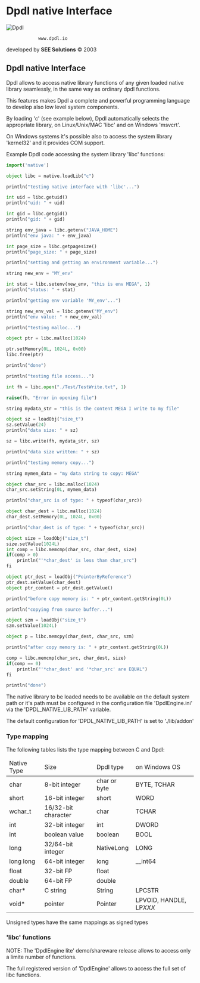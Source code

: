 # Dpdl native Interface

![Dpdl](https://www.dpdl.io/images/dpdl-io.png)

				www.dpdl.io
				

developed by
**SEE Solutions**
&copy; 2003
		

## Dpdl native Interface


Dpdl allows to access native library functions of any given loaded native library seamlessly, in the same way as ordinary dpdl functions.

This features makes Dpdl a complete and powerful programming language to develop also low level system components.

By loading 'c' (see example below), Dpdl automatically selects the appropriate library, on Linux/Unix/MAC 'libc' and on Windows 'msvcrt'.

On Windows systems it's possible also to access the system library 'kernel32' and it provides COM support.

Example Dpdl code accessing the system library 'libc' functions:
```python
import('native')

object libc = native.loadLib("c")

println("testing native interface with 'libc'...")

int uid = libc.getuid()
println("uid: " + uid)

int gid = libc.getgid()
println("gid: " + gid)

string env_java = libc.getenv("JAVA_HOME")
println("env java: " + env_java)

int page_size = libc.getpagesize()
println("page_size: " + page_size)

println("setting and getting an environment variable...")

string new_env = "MY_env"

int stat = libc.setenv(new_env, "this is env MEGA", 1)
println("status: " + stat)

println("getting env variable 'MY_env'...")

string new_env_val = libc.getenv("MY_env")
println("env value: " + new_env_val)

println("testing malloc...")

object ptr = libc.malloc(1024)

ptr.setMemory(0L, 1024L, 0x00)
libc.free(ptr)

println("done")

println("testing file access...")

int fh = libc.open("./Test/TestWrite.txt", 1)

raise(fh, "Error in opening file")

string mydata_str = "this is the content MEGA I write to my file"

object sz = loadObj("size_t")
sz.setValue(24)
println("data size: " + sz)

sz = libc.write(fh, mydata_str, sz)

println("data size written: " + sz)

println("testing memory copy...")

string mymem_data = "my data string to copy: MEGA"

object char_src = libc.malloc(1024)
char_src.setString(0L, mymem_data)

println("char_src is of type: " + typeof(char_src))

object char_dest = libc.malloc(1024)
char_dest.setMemory(0L, 1024L, 0x00)

println("char_dest is of type: " + typeof(char_src))

object size = loadObj("size_t")
size.setValue(1024L)
int comp = libc.memcmp(char_src, char_dest, size)
if(comp > 0)
	println("'*char_dest' is less than char_src")
fi

object ptr_dest = loadObj("PointerByReference")
ptr_dest.setValue(char_dest)
object ptr_content = ptr_dest.getValue()

println("before copy memory is: " + ptr_content.getString(0L))

println("copying from source buffer...")

object szm = loadObj("size_t")
szm.setValue(1024L)

object p = libc.memcpy(char_dest, char_src, szm)

println("after copy memory is: " + ptr_content.getString(0L))

comp = libc.memcmp(char_src, char_dest, size)
if(comp == 0)
	println("'*char_dest' and '*char_src' are EQUAL")
fi

println("done")
```

The native library to be loaded needs to be available on the default system path or it's path must be configured in the configuration file 'DpdlEngine.ini' via the 'DPDL_NATIVE_LIB_PATH' variable.

The default configuration for 'DPDL_NATIVE_LIB_PATH' is set to './lib/addon'

### Type mapping

The following tables lists the type mapping between C and Dpdl:

<table>
<thead><td>Native Type</td><td>Size</td><td>Dpdl type</td><td>on Windows OS</td></thead>
<tr><td>char</td><td>8-bit integer</td><td>char or byte</td><td>BYTE, TCHAR</td></tr>
<tr><td>short</td><td>16-bit integer</td><td>short</td><td>WORD</td></tr>
<tr><td>wchar_t</td><td>16/32-bit character</td><td>char</td><td>TCHAR</td></tr>
<tr><td>int</td><td>32-bit integer</td><td>int</td><td>DWORD</td></tr>
<tr><td>int</td><td>boolean value</td><td>boolean</td><td>BOOL</td></tr>
<tr><td>long</td><td>32/64-bit integer</td><td>NativeLong</td><td>LONG</td></tr>
<tr><td>long long</td><td>64-bit integer</td><td>long</td><td>__int64</td></tr>
<tr><td>float</td><td>32-bit FP</td><td>float</td><td></td></tr>
<tr><td>double</td><td>64-bit FP</td><td>double</td><td></td></tr>
<tr><td>char*</td><td>C string</td><td>String</td><td>LPCSTR</td></tr>
<tr><td>void*</td><td>pointer</td><td>Pointer</td><td>LPVOID, HANDLE, LP<i>XXX</i></td></tr>
</table>

Unsigned types have the same mappings as signed types


### 'libc' functions

NOTE: The 'DpdlEngine lite' demo/shareware release allows to access only a limite number of functions.

The full registered version of 'DpdlEngine' allows to access the full set of libc functions.

